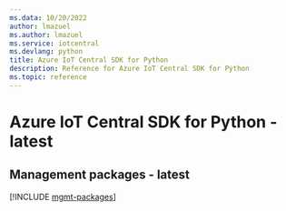 ```yaml
---
ms.data: 10/20/2022
author: lmazuel
ms.author: lmazuel
ms.service: iotcentral
ms.devlang: python
title: Azure IoT Central SDK for Python
description: Reference for Azure IoT Central SDK for Python
ms.topic: reference
---
```

# Azure IoT Central SDK for Python - latest

## Management packages - latest
[!INCLUDE [mgmt-packages](iot-central-mgmt-index.md)]